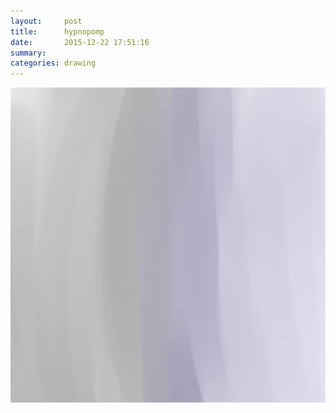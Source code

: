 ```yaml
---
layout:     post
title:      hypnopomp
date:       2015-12-22 17:51:16
summary:    
categories: drawing
---
```

![hypnopomp](/images/blog/hypnopomp.png "the euphoric state between sleep and awake.")
